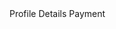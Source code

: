 <stellar-breadcrumbs icon="person" class="theme-violet">
	<stellar-breadcrumb>Profile</stellar-breadcrumb>
	<stellar-breadcrumb>Details</stellar-breadcrumb>
	<stellar-breadcrumb><ion-icon name="people"></ion-icon>Payment</stellar-breadcrumb>
</stellar-breadcrumbs>
